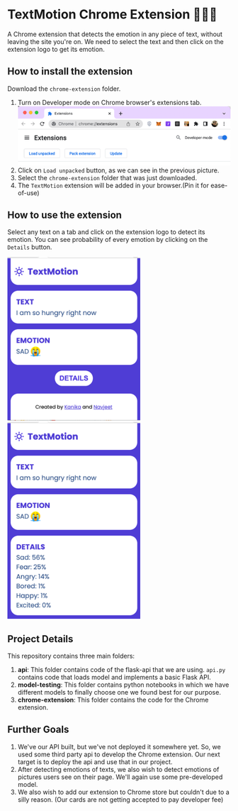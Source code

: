 # TextMotion Chrome Extension 🤖🧑‍💻

A Chrome extension that detects the emotion in any piece of text,
without leaving the site you're on.
We need to select the text and then
click on the extension logo to get its emotion.

## How to install the extension

Download the `chrome-extension` folder. 

1. Turn on Developer mode on Chrome browser's extensions tab.
![img.png](imgs/extension-tab.png)
2. Click on `Load unpacked` button, as we can see in the previous picture.
3. Select the `chrome-extension` folder that was just downloaded.
4. The `TextMotion` extension will be added in your browser.(Pin it for ease-of-use)

## How to use the extension
Select any text on a tab and click on the extension
logo to detect its emotion. You can see probability
of every emotion by clicking on the `Details` button.


<img src="imgs/extension-ss.png" width="300"/>
<img src="imgs/details-ss.png" width="300"/> 


## Project Details
This repository contains three main folders:
1. **api**: This folder contains code of the flask-api that we are using.
`api.py` contains code that loads model and implements a basic Flask API.
2. **model-testing**: This folder contains python notebooks in which we have different models
to finally choose one we found best for our purpose.
3. **chrome-extension**: This folder contains the code for the Chrome extension.

## Further Goals
1. We've our API built, but we've not deployed it somewhere yet.
So, we used some third party api to develop the Chrome extension.
Our next target is to deploy the api and use that in our project.
2. After detecting emotions of texts, we also wish to detect emotions of pictures
users see on their page. We'll again use some pre-developed model. 
3. We also wish to add our extension to Chrome store but couldn't due to a silly reason.
   (Our cards are not getting accepted to pay developer fee)

